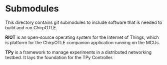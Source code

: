 # Submodules

This directory contains git submodules to include software that is needed to build and run ChirpOTLE.

**RIOT** is an open-source operating system for the Internet of Things, which is platform for the ChirpOTLE companion application running on the MCUs.

**TPy** is a framework to manage experiments in a distributed networking testbed. It lays the foundation for the TPy Controller.
